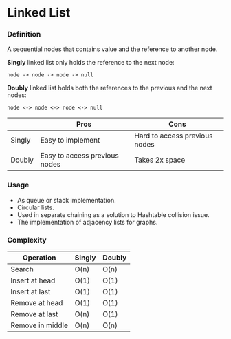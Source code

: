 # Linked List

### Definition

A sequential nodes that contains value and the reference to another node.

**Singly** linked list only holds the reference to the next node:

`node -> node -> node -> null`

**Doubly** linked list holds both the references to the previous and the next nodes:

`node <-> node <-> node <-> null`

|        | Pros                          | Cons                          |
| ------ | ----------------------------- | ----------------------------- |
| Singly | Easy to implement             | Hard to access previous nodes |
| Doubly | Easy to access previous nodes | Takes 2x space                |

### Usage

- As queue or stack implementation.
- Circular lists.
- Used in separate chaining as a solution to Hashtable collision issue.
- The implementation of adjacency lists for graphs.

### Complexity

| Operation        | Singly | Doubly |
| ---------------- | ------ | ------ |
| Search           | O(n)   | O(n)   |
| Insert at head   | O(1)   | O(1)   |
| Insert at last   | O(1)   | O(1)   |
| Remove at head   | O(1)   | O(1)   |
| Remove at last   | O(n)   | O(1)   |
| Remove in middle | O(n)   | O(n)   |
